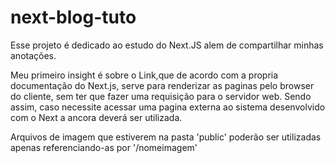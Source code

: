 # next-blog-tuto
Esse projeto é dedicado ao estudo do Next.JS alem de compartilhar minhas anotações.

Meu primeiro insight é sobre o Link,que de acordo com a propria documentação do Next.js, serve para renderizar as paginas pelo 
browser do cliente, sem ter que fazer uma requisição para o servidor web. Sendo assim, caso necessite acessar uma pagina externa ao sistema 
desenvolvido com o Next a ancora <a> deverá ser utilizada.

Arquivos de imagem que estiverem na pasta 'public' poderão ser utilizadas apenas referenciando-as por '/nomeimagem'
